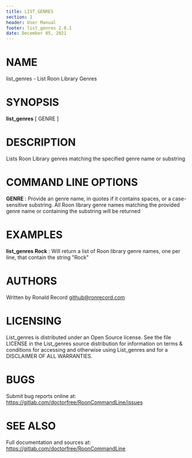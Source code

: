 ```yaml
---
title: LIST_GENRES
section: 1
header: User Manual
footer: list_genres 2.0.1
date: December 05, 2021
---
```

# NAME
list_genres - List Roon Library Genres

# SYNOPSIS
**list_genres** [ GENRE ]

# DESCRIPTION
Lists Roon Library genres matching the specified genre name or substring

# COMMAND LINE OPTIONS
**GENRE**
: Provide an genre name, in quotes if it contains spaces, or a case-sensitive substring. All Roon library genre names matching the provided genre name or containing the substring will be returned

# EXAMPLES
**list_genres Rock**
: Will return a list of Roon library genre names, one per line, that contain the string "Rock"

# AUTHORS
Written by Ronald Record github@ronrecord.com

# LICENSING
List_genres is distributed under an Open Source license.
See the file LICENSE in the List_genres source distribution
for information on terms &amp; conditions for accessing and
otherwise using List_genres and for a DISCLAIMER OF ALL WARRANTIES.

# BUGS
Submit bug reports online at: https://gitlab.com/doctorfree/RoonCommandLine/issues

# SEE ALSO
Full documentation and sources at: https://gitlab.com/doctorfree/RoonCommandLine

